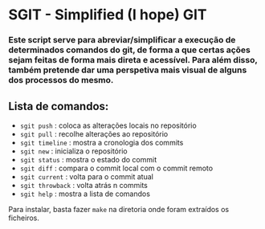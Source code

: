 # SGIT - Simplified (I hope) GIT

### Este script serve para abreviar/simplificar a execução de determinados comandos do git, de forma a que certas ações sejam feitas de forma mais direta e acessível. Para além disso, também pretende dar uma perspetiva mais visual de alguns dos processos do mesmo.

## Lista de comandos:

- `sgit push` : coloca as alterações locais no repositório
- `sgit pull` : recolhe alterações ao repositório
- `sgit timeline` : mostra a cronologia dos commits
- `sgit new` : inicializa o repositório
- `sgit status` : mostra o estado do commit
- `sgit diff` : compara o commit local com o commit remoto
- `sgit current` : volta para o commit atual
- `sgit throwback` : volta atrás n commits
- `sgit help` : mostra a lista de comandos

Para instalar, basta fazer `make` na diretoria onde foram extraídos os ficheiros.
